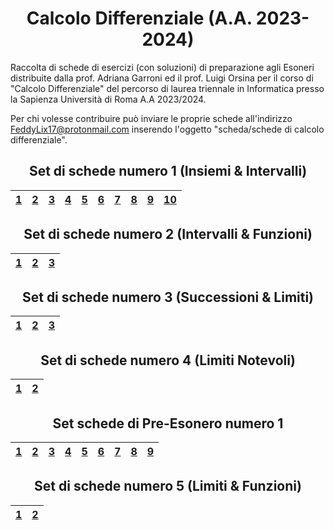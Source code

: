 <h1 align="center"> Calcolo Differenziale (A.A. 2023-2024) </h1>

Raccolta di schede di esercizi (con soluzioni) di preparazione agli Esoneri distribuite dalla prof. Adriana Garroni ed il prof. Luigi Orsina per il corso di "Calcolo Differenziale" del percorso di laurea triennale in Informatica presso la Sapienza Università di Roma A.A 2023/2024.

Per chi volesse contribuire può inviare le proprie schede all'indirizzo [FeddyLix17@protonmail.com](mailto:FeddyLix17@protonmail.com) inserendo l'oggetto "scheda/schede di calcolo differenziale".

<div align="center">

<h2> Set di schede numero 1 (Insiemi & Intervalli) </h2>

| [1](./Set%20di%20schede%20numero%201/00003.pdf) | [2](./Set%20di%20schede%20numero%201/00038.pdf) | [3](./Set%20di%20schede%20numero%201/00046.pdf) | [4](./Set%20di%20schede%20numero%201/00064.pdf) | [5](./Set%20di%20schede%20numero%201/00106.pdf) | [6](./Set%20di%20schede%20numero%201/00109.pdf) | [7](./Set%20di%20schede%20numero%201/00149.pdf) |  [8](./Set%20di%20schede%20numero%201/00197.pdf) | [9](./Set%20di%20schede%20numero%201/00234.pdf) | [10](./Set%20di%20schede%20numero%201/00280.pdf)
| :---: | :---: | :---: | :---: | :---: | :---: | :---: | :---: | :---: | :---: |

<h2> Set di schede numero 2 (Intervalli & Funzioni) </h2>

| [1](./Set%20di%20schede%20numero%202/00005.pdf) | [2](./Set%20di%20schede%20numero%202/00128.pdf) | [3](./Set%20di%20schede%20numero%202/00280.pdf)
| :---: | :---: | :---: |

<h2> Set di schede numero 3 (Successioni & Limiti) </h2>

| [1](/Set%20di%20schede%20numero%203/00005.pdf) | [2](./Set%20di%20schede%20numero%203/00131.pdf) | [3](./Set%20di%20schede%20numero%203/00290.pdf)
| :---: | :---: | :---: |

<h2> Set di schede numero 4 (Limiti Notevoli) </h2>

| [1](./Set%20di%20schede%20numero%204/00133.pdf) | [2](./Set%20di%20schede%20numero%204/00298.pdf) |
| :---: | :---: |

<h2> Set schede di Pre-Esonero numero 1 </h2>

| [1](./Set%20schede%20di%20Pre-Esonero%20numero%201/00034.pdf) | [2](./Set%20schede%20di%20Pre-Esonero%20numero%201/00052.pdf) | [3](./Set%20schede%20di%20Pre-Esonero%20numero%201/00098.pdf) | [4](./Set%20schede%20di%20Pre-Esonero%20numero%201/00123.pdf) | [5](./Set%20schede%20di%20Pre-Esonero%20numero%201/00138.pdf) | [6](./Set%20schede%20di%20Pre-Esonero%20numero%201/00146.pdf) | [7](./Set%20schede%20di%20Pre-Esonero%20numero%201/00182.pdf) | [8](./Set%20schede%20di%20Pre-Esonero%20numero%201/00225.pdf) | [9](./Set%20schede%20di%20Pre-Esonero%20numero%201/00234.pdf)
| :---: | :---: | :---: | :---: | :---: | :---: | :---: | :---: | :---: |

<h2> Set di schede numero 5 (Limiti & Funzioni) </h2>

| [1](./Set%20di%20schede%20numero%205/00009.pdf) | [2](./Set%20di%20schede%20numero%205/00138.pdf)
| :---: | :---: |

</div>
